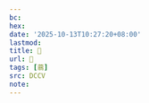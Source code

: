 ```yaml
---
bc:
hex:
date: '2025-10-13T10:27:20+08:00'
lastmod:
title: 􃏗
url: 􃏗
tags: [蓊]
src: DCCV
note:
---
```

